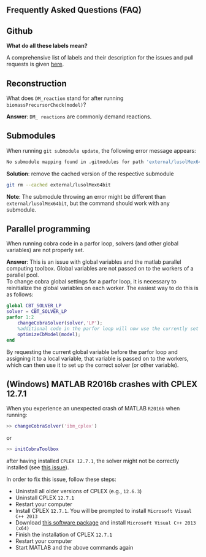 Frequently Asked Questions (FAQ)
--------------------------------

## Github

**What do all these labels mean?**

A comprehensive list of labels and their description for the issues and pull requests is given [here](https://opencobra.github.io/cobratoolbox/docs/labels.html).

## Reconstruction

What does `DM_reaction` stand for after running `biomassPrecursorCheck(model)`?

**Answer**: `DM_ reactions` are commonly demand reactions.

## Submodules

When running `git submodule update`, the following error message appears:

```bash
No submodule mapping found in .gitmodules for path 'external/lusolMex64bit'
```

**Solution**: remove the cached version of the respective submodule
```bash
git rm --cached external/lusolMex64bit
```

**Note**: The submodule throwing an error might be different than `external/lusolMex64bit`, but the command should work with any submodule.

## Parallel programming

When running cobra code in a parfor loop, solvers (and other global variables) are not properly set.  

**Answer**: This is an issue with global variables and the matlab parallel computing toolbox.
Global variables are not passed on to the workers of a parallel pool.  
To change cobra global settings for a parfor loop, it is necessary to
reinitialize the global variables on each worker. The easiest way to do this is as follows:
```Matlab
global CBT_SOLVER_LP
solver = CBT_SOLVER_LP
parfor 1:2
    changeCobraSolver(solver,'LP');
    %additional code in the parfor loop will now use the currently set solver
    optimizeCbModel(model);
end
```
By requesting the current global variable before the parfor loop and assigning it to a local variable, that variable is passed on to the workers,
which can then use it to set up the correct solver (or other variable).

## (Windows) MATLAB R2016b crashes with CPLEX 12.7.1

When you experience an unexpected crash of MATLAB `R2016b` when running:
```MATLAB
>> changeCobraSolver('ibm_cplex')
```
or
```MATLAB
>> initCobraToolbox
```
after having installed `CPLEX 12.7.1`, the solver might not be correctly installed (see [this issue](https://github.com/opencobra/cobratoolbox/issues/802)).

In order to fix this issue, follow these steps:

- Uninstall all older versions of CPLEX (e.g., `12.6.3`)
- Uninstall CPLEX `12.7.1`
- Restart your computer
- Install CPLEX `12.7.1`. You will be prompted to install `Microsoft Visual C++ 2013`
- Download [this software package](https://www.microsoft.com/en-us/download/details.aspx?id=40784) and install `Microsoft Visual C++ 2013 (x64)`
- Finish the installation of CPLEX `12.7.1`
- Restart your computer
- Start MATLAB and the above commands again
